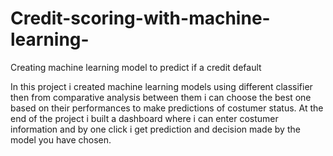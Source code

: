 # Credit-scoring-with-machine-learning-
Creating machine learning model to predict if a credit default



In this project i created machine learning models using different classifier then from comparative analysis between them i can choose the best one based on their performances to make predictions of costumer status.
At the end of the project i built a dashboard where i can enter costumer information and by one click i get prediction and decision made by the model you have chosen.
